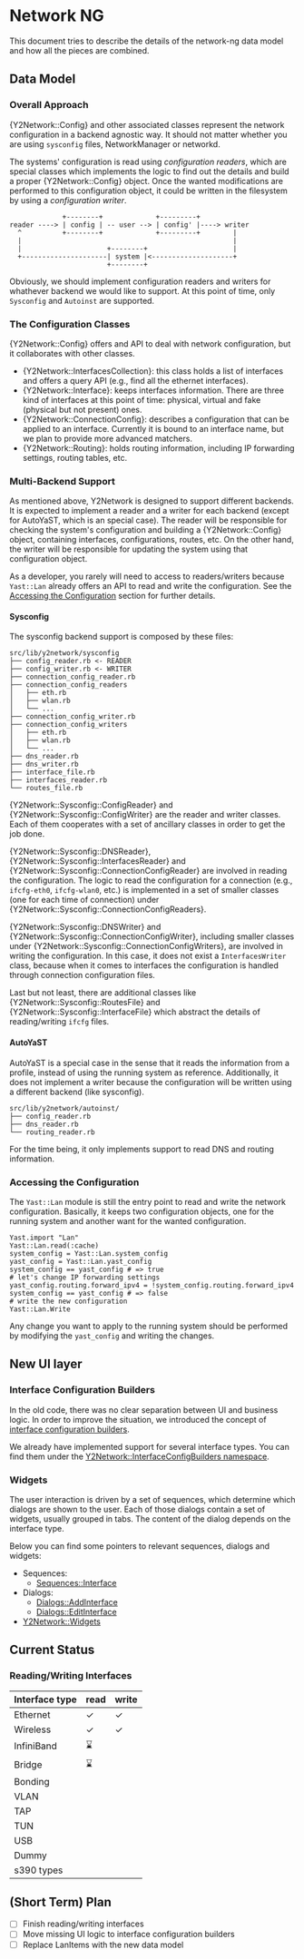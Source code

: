 # Network NG

This document tries to describe the details of the network-ng data model and how all the pieces are
combined.

## Data Model

### Overall Approach

{Y2Network::Config} and other associated classes represent the network configuration in a backend
agnostic way. It should not matter whether you are using `sysconfig` files, NetworkManager or
networkd.

The systems' configuration is read using *configuration readers*, which are special classes which
implements the logic to find out the details and build a proper {Y2Network::Config} object. Once the
wanted modifications are performed to this configuration object, it could be written in the
filesystem by using a *configuration writer*.

                 +--------+             +---------+
    reader ----> | config | -- user --> | config' |----> writer
      ^          +--------+             +---------+        |
      |                                                    |
      |                     +--------+                     |
      +---------------------| system |<--------------------+
                            +--------+

Obviously, we should implement configuration readers and writers for whathever backend we would like
to support. At this point of time, only `Sysconfig` and `Autoinst` are supported.

### The Configuration Classes

{Y2Network::Config} offers and API to deal with network configuration, but it collaborates with
other classes.

* {Y2Network::InterfacesCollection}: this class holds a list of interfaces and offers a query API
  (e.g., find all the ethernet interfaces).
* {Y2Network::Interface}: keeps interfaces information. There are three kind of interfaces at this
  point of time: physical, virtual and fake (physical but not present) ones.
* {Y2Network::ConnectionConfig}: describes a configuration that can be applied to an interface.
  Currently it is bound to an interface name, but we plan to provide more advanced matchers.
* {Y2Network::Routing}: holds routing information, including IP forwarding settings, routing tables, etc.

### Multi-Backend Support

As mentioned above, Y2Network is designed to support different backends. It is expected to implement
a reader and a writer for each backend (except for AutoYaST, which is an special case). The reader
will be responsible for checking the system's configuration and building a {Y2Network::Config}
object, containing interfaces, configurations, routes, etc. On the other hand, the writer will be
responsible for updating the system using that configuration object.

As a developer, you rarely will need to access to readers/writers because `Yast::Lan` already offers
an API to read and write the configuration. See the [Accessing the
Configuration](#accessing-the-configuration) section for further details.

#### Sysconfig

The sysconfig backend support is composed by these files:

    src/lib/y2network/sysconfig
    ├── config_reader.rb <- READER
    ├── config_writer.rb <- WRITER
    ├── connection_config_reader.rb
    ├── connection_config_readers
    │   ├── eth.rb
    │   ├── wlan.rb
    │   └── ...
    ├── connection_config_writer.rb
    ├── connection_config_writers
    │   ├── eth.rb
    │   ├── wlan.rb
    │   └── ...
    ├── dns_reader.rb
    ├── dns_writer.rb
    ├── interface_file.rb
    ├── interfaces_reader.rb
    └── routes_file.rb

{Y2Network::Sysconfig::ConfigReader} and {Y2Network::Sysconfig::ConfigWriter} are the reader and
writer classes. Each of them cooperates with a set of ancillary classes in order to get the job
done.

{Y2Network::Sysconfig::DNSReader}, {Y2Network::Sysconfig::InterfacesReader} and
{Y2Network::Sysconfig::ConnectionConfigReader} are involved in reading the configuration. The logic
to read the configuration for a connection (e.g., `ifcfg-eth0`, `ifcfg-wlan0`, etc.) is implemented
in a set of smaller classes (one for each time of connection) under
{Y2Network::Sysconfig::ConnectionConfigReaders}.

{Y2Network::Sysconfig::DNSWriter} and {Y2Network::Sysconfig::ConnectionConfigWriter}, including
smaller classes under {Y2Network::Sysconfig::ConnectionConfigWriters}, are involved in writing the
configuration. In this case, it does not exist a `InterfacesWriter` class, because when it comes to
interfaces the configuration is handled through connection configuration files.

Last but not least, there are additional classes like {Y2Network::Sysconfig::RoutesFile} and
{Y2Network::Sysconfig::InterfaceFile} which abstract the details of reading/writing `ifcfg` files.

#### AutoYaST

AutoYaST is a special case in the sense that it reads the information from a profile, instead of
using the running system as reference. Additionally, it does not implement a writer because the
configuration will be written using a different backend (like sysconfig).

    src/lib/y2network/autoinst/
    ├── config_reader.rb
    ├── dns_reader.rb
    └── routing_reader.rb

For the time being, it only implements support to read DNS and routing information.

### Accessing the Configuration

The `Yast::Lan` module is still the entry point to read and write the network configuration.
Basically, it keeps two configuration objects, one for the running system and another want for the
wanted configuration.

    Yast.import "Lan"
    Yast::Lan.read(:cache)
    system_config = Yast::Lan.system_config
    yast_config = Yast::Lan.yast_config
    system_config == yast_config # => true
    # let's change IP forwarding settings
    yast_config.routing.forward_ipv4 = !system_config.routing.forward_ipv4
    system_config == yast_config # => false
    # write the new configuration
    Yast::Lan.Write

Any change you want to apply to the running system should be performed by modifying the
`yast_config` and writing the changes.

## New UI layer

### Interface Configuration Builders

In the old code, there was no clear separation between UI and business logic. In order to improve
the situation, we introduced the concept of [interface configuration
builders](https://github.com/yast/yast-network/blob/network-ng/src/lib/y2network/interface_config_builder.rb).

We already have implemented support for several interface types. You can find them under the
[Y2Network::InterfaceConfigBuilders
namespace](https://github.com/yast/yast-network/tree/843f75bfdb71d4026b3f97facf18eece479b8a0e/src/lib/y2network/interface_config_builders).

### Widgets

The user interaction is driven by a set of sequences, which determine which dialogs are shown to the
user. Each of those dialogs contain a set of widgets, usually grouped in tabs. The content of the
dialog depends on the interface type.

Below you can find some pointers to relevant sequences, dialogs and widgets:

* Sequences:
  *  [Sequences::Interface](https://github.com/yast/yast-network/blob/358bcd13b4e92e7c4e9c0e477c83196ca67b578e/src/lib/y2network/sequences/interface.rb)
* Dialogs:
  * [Dialogs::AddInterface](https://github.com/yast/yast-network/blob/358bcd13b4e92e7c4e9c0e477c83196ca67b578e/src/lib/y2network/dialogs/add_interface.rb)
  * [Dialogs::EditInterface](https://github.com/yast/yast-network/blob/358bcd13b4e92e7c4e9c0e477c83196ca67b578e/src/lib/y2network/dialogs/edit_interface.rb)
* [Y2Network::Widgets](https://github.com/yast/yast-network/tree/358bcd13b4e92e7c4e9c0e477c83196ca67b578e/src/lib/y2network/widgets)

## Current Status

### Reading/Writing Interfaces

| Interface type  | read | write |
|-----------------|------|-------|
| Ethernet        |  ✓  |   ✓   |
| Wireless        |  ✓  |   ✓   |
| InfiniBand      |  ⌛   |       |
| Bridge          |  ⌛   |       |
| Bonding         |      |       |
| VLAN            |      |       |
| TAP             |      |       |
| TUN             |      |       |
| USB             |      |       |
| Dummy           |      |       |
| s390 types      |      |       |

## (Short Term) Plan

- [ ] Finish reading/writing interfaces
- [ ] Move missing UI logic to interface configuration builders
- [ ] Replace LanItems with the new data model
